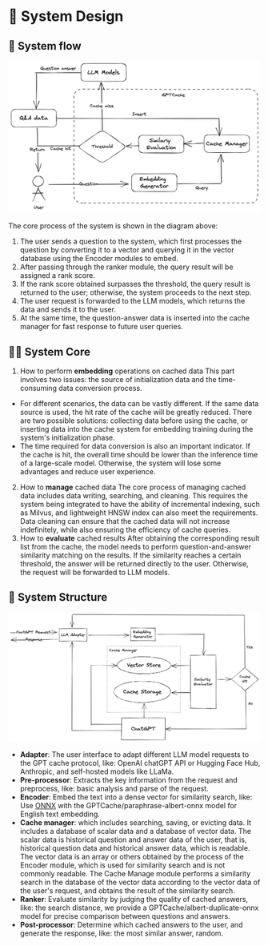 # 👾 System Design

## 🧐 System flow

![GPT Cache Flow](GPTCache.png)

The core process of the system is shown in the diagram above:

1. The user sends a question to the system, which first processes the question by converting it to a vector and querying it in the vector database using the Encoder modules to embed.
2. After passing through the ranker module, the query result will be assigned a rank score.
3. If the rank score obtained surpasses the threshold, the query result is returned to the user; otherwise, the system proceeds to the next step.
4. The user request is forwarded to the LLM models, which returns the data and sends it to the user.
5. At the same time, the question-answer data is inserted into the cache manager for fast response to future user queries.

## 😵‍💫 System Core

1. How to perform **embedding** operations on cached data
This part involves two issues: the source of initialization data and the time-consuming data conversion process.
- For different scenarios, the data can be vastly different. If the same data source is used, the hit rate of the cache will be greatly reduced. There are two possible solutions: collecting data before using the cache, or inserting data into the cache system for embedding training during the system's initialization phase.
- The time required for data conversion is also an important indicator. If the cache is hit, the overall time should be lower than the inference time of a large-scale model. Otherwise, the system will lose some advantages and reduce user experience.
2. How to **manage** cached data
The core process of managing cached data includes data writing, searching, and cleaning. This requires the system being integrated to have the ability of incremental indexing, such as Milvus, and lightweight HNSW index can also meet the requirements. Data cleaning can ensure that the cached data will not increase indefinitely, while also ensuring the efficiency of cache queries.
3. How to **evaluate** cached results
After obtaining the corresponding result list from the cache, the model needs to perform question-and-answer similarity matching on the results. If the similarity reaches a certain threshold, the answer will be returned directly to the user. Otherwise, the request will be forwarded to LLM models.

## 🤩 System Structure

![GPT Cache Structure](GPTCacheStructure.png)

- **Adapter**: The user interface to adapt different LLM model requests to the GPT cache protocol, like: OpenAI chatGPT API or Hugging Face Hub, Anthropic, and self-hosted models like LLaMa.
- **Pre-processor**: Extracts the key information from the request and preprocess, like: basic analysis and parse of the request.
- **Encoder**: Embed the text into a dense vector for similarity search, like: Use [ONNX](https://onnx.ai/) with the GPTCache/paraphrase-albert-onnx model for English text embedding.
- **Cache manager**: which includes searching, saving, or evicting data. It includes a database of scalar data and a database of vector data. The scalar data is historical question and answer data of the user, that is, historical question data and historical answer data, which is readable. The vector data is an array or others obtained by the process of the Encoder module, which is used for similarity search and is not commonly readable. The Cache Manage module performs a similarity search in the database of the vector data according to the vector data of the user's request, and obtains the result of the similarity search.
- **Ranker**: Evaluate similarity by judging the quality of cached answers, like: the search distance, we provide a GPTCache/albert-duplicate-onnx model for precise comparison between questions and answers.
- **Post-processor**: Determine which cached answers to the user, and generate the response, like: the most similar answer, random.